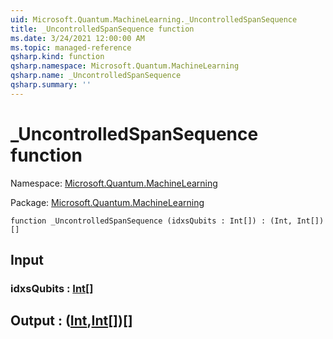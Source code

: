```yaml
---
uid: Microsoft.Quantum.MachineLearning._UncontrolledSpanSequence
title: _UncontrolledSpanSequence function
ms.date: 3/24/2021 12:00:00 AM
ms.topic: managed-reference
qsharp.kind: function
qsharp.namespace: Microsoft.Quantum.MachineLearning
qsharp.name: _UncontrolledSpanSequence
qsharp.summary: ''
---
```


# _UncontrolledSpanSequence function

Namespace: [Microsoft.Quantum.MachineLearning](xref:Microsoft.Quantum.MachineLearning)

Package: [Microsoft.Quantum.MachineLearning](https://nuget.org/packages/Microsoft.Quantum.MachineLearning)




```qsharp
function _UncontrolledSpanSequence (idxsQubits : Int[]) : (Int, Int[])[]
```


## Input

### idxsQubits : [Int](xref:microsoft.quantum.lang-ref.int)[]





## Output : ([Int](xref:microsoft.quantum.lang-ref.int),[Int](xref:microsoft.quantum.lang-ref.int)[])[]

